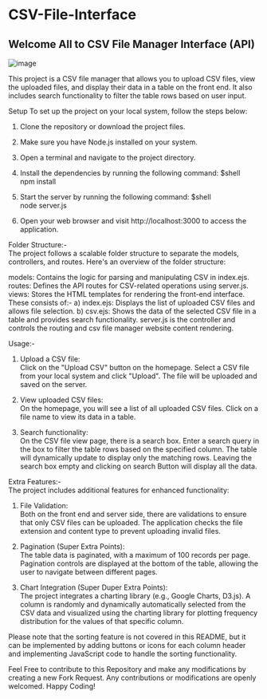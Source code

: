 # CSV-File-Interface

## Welcome All to CSV File Manager Interface (API)

![image](https://github.com/DataWorker2001/CSV-File-Interface/assets/123379937/b7d8d42c-fecd-448d-9134-bdc1e7a40579)

This project is a CSV file manager that allows you to upload CSV files, view the uploaded files, and display their data in a table on the front end. It also includes search functionality to filter the table rows based on user input.

Setup
To set up the project on your local system, follow the steps below:

1) Clone the repository or download the project files.

2) Make sure you have Node.js installed on your system.

3) Open a terminal and navigate to the project directory.

4) Install the dependencies by running the following command:
$shell</br>
npm install</br>

5) Start the server by running the following command:
$shell</br>
node server.js</br>

6) Open your web browser and visit http://localhost:3000 to access the application.



Folder Structure:- </br>
The project follows a scalable folder structure to separate the models, controllers, and routes. Here's an overview of the folder structure:

models: Contains the logic for parsing and manipulating CSV in index.ejs.
routes: Defines the API routes for CSV-related operations using server.js.
views: Stores the HTML templates for rendering the front-end interface. These consists of:- 
 a) index.ejs: Displays the list of uploaded CSV files and allows file selection.
 b) csv.ejs: Shows the data of the selected CSV file in a table and provides search functionality.
server.js is the controller and controls the routing and csv file manager website content rendering.
 
Usage:- </br>

1) Upload a CSV file:</br>
Click on the "Upload CSV" button on the homepage.
Select a CSV file from your local system and click "Upload".
The file will be uploaded and saved on the server.</br>

2) View uploaded CSV files:</br>
On the homepage, you will see a list of all uploaded CSV files.
Click on a file name to view its data in a table.</br>

3) Search functionality:</br>
On the CSV file view page, there is a search box.
Enter a search query in the box to filter the table rows based on the specified column.
The table will dynamically update to display only the matching rows.
Leaving the search box empty and clicking on search Button will display all the data.</br>

Extra Features:- </br>
The project includes additional features for enhanced functionality:

1) File Validation:</br>
Both on the front end and server side, there are validations to ensure that only CSV files can be uploaded.
The application checks the file extension and content type to prevent uploading invalid files.

2) Pagination (Super Extra Points):</br>
The table data is paginated, with a maximum of 100 records per page.
Pagination controls are displayed at the bottom of the table, allowing the user to navigate between different pages.</br>

3) Chart Integration (Super Duper Extra Points):</br>
The project integrates a charting library (e.g., Google Charts, D3.js).
A column is randomly and dynamically automatically selected from the CSV data and visualized using the charting library for plotting frequency distribution for the values of that specific column.


Please note that the sorting feature is not covered in this README, but it can be implemented by adding buttons or icons for each column header and implementing JavaScript code to handle the sorting functionality.</br>

Feel Free to contribute to this Repository and make any modifications by creating a new Fork Request. Any contributions or modifications are openly welcomed. Happy Coding!
